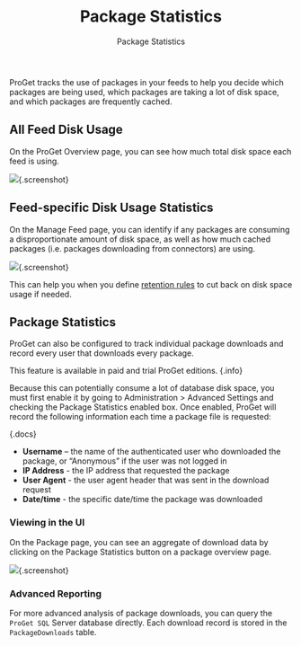 ﻿---
title: Package Statistics
subtitle: Package Statistics
sequence: 300
keywords: BuildMaster, manual
---

ProGet tracks the use of packages in your feeds to help you decide which packages are being used, which packages are taking a lot of disk space, and which packages are frequently cached.

## All Feed Disk Usage

On the ProGet Overview page, you can see how much total disk space each feed is using.

![](/resources/documentation/proget/feed-disk.png){.screenshot}

## Feed-specific Disk Usage Statistics

On the Manage Feed page, you can identify if any packages are consuming a disproportionate amount of disk space, as well as how much cached packages (i.e. packages downloading from connectors) are using.


![](/resources/documentation/proget/package-usage.png){.screenshot}

This can help you when you define [retention rules](/support/documentation/proget/administration/retention-rules) to cut back on disk space usage if needed.


## Package Statistics

ProGet can also be configured to track individual package downloads and record every user that downloads every package.

This feature is available in paid and trial ProGet editions. {.info}

Because this can potentially consume a lot of database disk space, you must first enable it by going to Administration > Advanced Settings and checking the Package Statistics enabled box. Once enabled, ProGet will record the following information each time a package file is requested:

{.docs}
- **Username** – the name of the authenticated user who downloaded the package, or “Anonymous” if the user was not logged in
- **IP Address** - the IP address that requested the package
- **User Agent** - the user agent header that was sent in the download request
- **Date/time** - the specific date/time the package was downloaded

### Viewing in the UI

On the Package page, you can see an aggregate of download data by clicking on the Package Statistics button on a package overview page.

![](/resources/documentation/proget/package-statistics.png){.screenshot}

### Advanced Reporting

For more advanced analysis of package downloads, you can query the `ProGet SQL` Server database directly. Each download record is stored in the `PackageDownloads` table.
